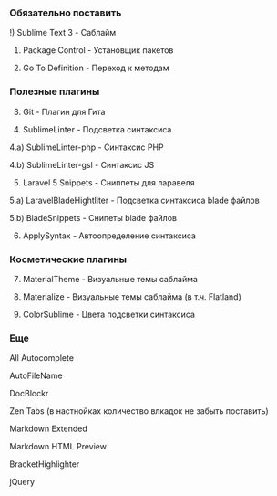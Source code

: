 
### Обязательно поставить ###

!) Sublime Text 3               - Саблайм

1) Package Control              - Установщик пакетов

2) Go To Definition               - Переход к методам

### Полезные плагины ###

3) Git                          - Плагин для Гита

4) SublimeLinter                - Подсветка синтаксиса

4.a) SublimeLinter-php          - Синтаксис PHP

4.b) SublimeLinter-gsl          - Синтаксис JS

5) Laravel 5 Snippets           - Сниппеты для ларавеля

5.a) LaravelBladeHightliter     - Подсветка синтаксиса blade файлов

5.b) BladeSnippets              - Снипеты blade файлов

6) ApplySyntax 					- Автоопределение синтаксиса

### Косметические плагины ###

7) MaterialTheme                - Визуальные темы саблайма

8) Materialize					- Визуальные темы саблайма (в т.ч. Flatland)

9) ColorSublime                 - Цвета подсветки синтаксиса

### Еще ###

All Autocomplete

AutoFileName

DocBlockr

Zen Tabs (в настнойках количество влкадок не забыть поставить)

Markdown Extended

Markdown HTML Preview

BracketHighlighter

jQuery
